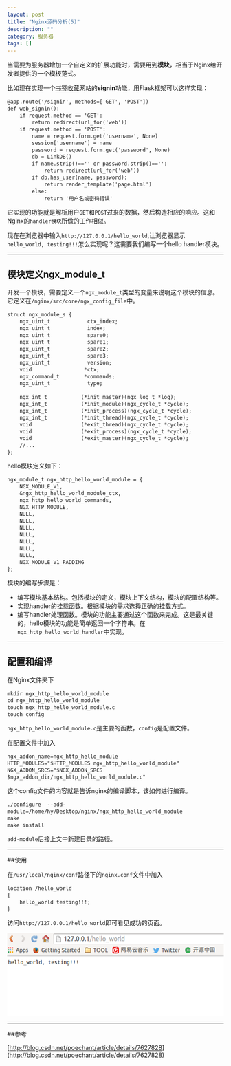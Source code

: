 ```yaml
---
layout: post
title: "Nginx源码分析(5)"
description: ""
category: 服务器
tags: []
---
```


当需要为服务器增加一个自定义的扩展功能时，需要用到**模块**，相当于Nginx给开发者提供的一个模板范式。

比如现在实现一个[书签收藏](https://github.com/Huangtuzhi/GoLink)网站的**signin**功能，用Flask框架可以这样实现：

```
@app.route('/signin', methods=['GET', 'POST'])
def web_signin():
	if request.method == 'GET':
		return redirect(url_for('web'))
	if request.method == 'POST':
		name = request.form.get('username', None)
		session['username'] = name
		password = request.form.get('password', None)
		db = LinkDB()
		if name.strip()=='' or password.strip()=='':
			return redirect(url_for('web'))
		if db.has_user(name, password):
			return render_template('page.html') 
		else:
			return '用户名或密码错误'
```

它实现的功能就是解析用户`GET`和`POST`过来的数据，然后构造相应的响应。这和Nginx的`handler模块`所做的工作相似。

现在在浏览器中输入`http://127.0.0.1/hello_world`,让浏览器显示
`hello_world, testing!!!`怎么实现呢？这需要我们编写一个hello handler模块。

---------------------------------------

## 模块定义ngx_module_t
开发一个模块，需要定义一个`ngx_module_t`类型的变量来说明这个模块的信息。它定义在`/nginx/src/core/ngx_config_file`中。

```
struct ngx_module_s {
    ngx_uint_t            ctx_index;
    ngx_uint_t            index;
    ngx_uint_t            spare0;
    ngx_uint_t            spare1;
    ngx_uint_t            spare2;
    ngx_uint_t            spare3;
    ngx_uint_t            version;
    void                 *ctx;
    ngx_command_t        *commands;
    ngx_uint_t            type;

    ngx_int_t           (*init_master)(ngx_log_t *log);
    ngx_int_t           (*init_module)(ngx_cycle_t *cycle);
    ngx_int_t           (*init_process)(ngx_cycle_t *cycle);
    ngx_int_t           (*init_thread)(ngx_cycle_t *cycle);
    void                (*exit_thread)(ngx_cycle_t *cycle);
    void                (*exit_process)(ngx_cycle_t *cycle);
    void                (*exit_master)(ngx_cycle_t *cycle);
    //...
};
```

hello模块定义如下：

```
ngx_module_t ngx_http_hello_world_module = {
    NGX_MODULE_V1,
    &ngx_http_hello_world_module_ctx,
    ngx_http_hello_world_commands,
    NGX_HTTP_MODULE,
    NULL,
    NULL,
    NULL,
    NULL,
    NULL,
    NULL,
    NULL,
    NGX_MODULE_V1_PADDING
};
```

模块的编写步骤是：

* 编写模块基本结构。包括模块的定义，模块上下文结构，模块的配置结构等。
* 实现handler的挂载函数。根据模块的需求选择正确的挂载方式。
* 编写handler处理函数。模块的功能主要通过这个函数来完成。这是最关键的，hello模块的功能是简单返回一个字符串。在`ngx_http_hello_world_handler`中实现。

---------------------------------------------

## 配置和编译

在Nginx文件夹下

```
mkdir ngx_http_hello_world_module
cd ngx_http_hello_world_module
touch ngx_http_hello_world_module.c
touch config
```

`ngx_http_hello_world_module.c`是主要的函数，`config`是配置文件。

在配置文件中加入

```
ngx_addon_name=ngx_http_hello_module
HTTP_MODULES="$HTTP_MODULES ngx_http_hello_world_module"
NGX_ADDON_SRCS="$NGX_ADDON_SRCS $ngx_addon_dir/ngx_http_hello_world_module.c"
```

这个config文件的内容就是告诉nginx的编译脚本，该如何进行编译。

```
./configure  --add-module=/home/hy/Desktop/nginx/ngx_http_hello_world_module
make
make install
```

`add-module`后接上文中新建目录的路径。

--------------------------------------------

##使用

在`/usr/local/nginx/conf`路径下的`nginx.conf`文件中加入
```
location /hello_world 
{
    hello_world testing!!!;
}
```
访问`http://127.0.0.1/hello_world`即可看见成功的页面。

![](/assets/images/nginx-5-1.png)

--------------------------------------------

##参考

[http://blog.csdn.net/poechant/article/details/7627828](http://blog.csdn.net/poechant/article/details/7627828)